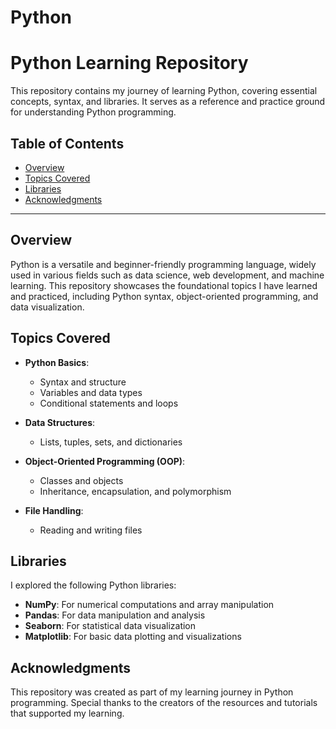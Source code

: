 # Python
# Python Learning Repository

This repository contains my journey of learning Python, covering essential concepts, syntax, and libraries. It serves as a reference and practice ground for understanding Python programming.

## Table of Contents

- [Overview](#overview)
- [Topics Covered](#topics-covered)
- [Libraries](#libraries)
- [Acknowledgments](#acknowledgments)

---

## Overview

Python is a versatile and beginner-friendly programming language, widely used in various fields such as data science, web development, and machine learning. This repository showcases the foundational topics I have learned and practiced, including Python syntax, object-oriented programming, and data visualization.

## Topics Covered

- **Python Basics**:

  - Syntax and structure
  - Variables and data types
  - Conditional statements and loops

- **Data Structures**:

  - Lists, tuples, sets, and dictionaries

- **Object-Oriented Programming (OOP)**:

  - Classes and objects
  - Inheritance, encapsulation, and polymorphism

- **File Handling**:

  - Reading and writing files

## Libraries

I explored the following Python libraries:

- **NumPy**: For numerical computations and array manipulation
- **Pandas**: For data manipulation and analysis
- **Seaborn**: For statistical data visualization
- **Matplotlib**: For basic data plotting and visualizations



## Acknowledgments

This repository was created as part of my learning journey in Python programming. Special thanks to the creators of the resources and tutorials that supported my learning.

